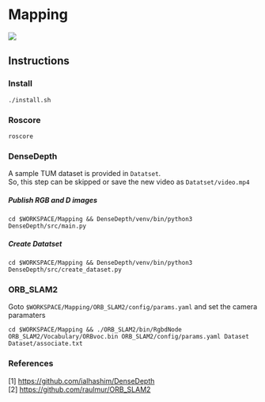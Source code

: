 # Mapping

![](https://img.shields.io/badge/Ubuntu-18.04-green)


## Instructions

### Install
```
./install.sh
```

### Roscore

```
roscore
```

### DenseDepth

A sample TUM dataset is provided in `Datatset`. <br> 
So, this step can be skipped or save the new video as `Datatset/video.mp4`

##### Publish RGB and D images
```
cd $WORKSPACE/Mapping && DenseDepth/venv/bin/python3 DenseDepth/src/main.py
```

##### Create Datatset
```
cd $WORKSPACE/Mapping && DenseDepth/venv/bin/python3 DenseDepth/src/create_dataset.py
```

### ORB_SLAM2

Goto `$WORKSPACE/Mapping/ORB_SLAM2/config/params.yaml` and set the camera paramaters 

```
cd $WORKSPACE/Mapping && ./ORB_SLAM2/bin/RgbdNode ORB_SLAM2/Vocabulary/ORBvoc.bin ORB_SLAM2/config/params.yaml Dataset Dataset/associate.txt
```

### References

 [1] https://github.com/ialhashim/DenseDepth <br>
 [2] https://github.com/raulmur/ORB_SLAM2